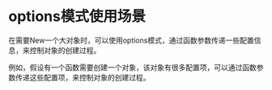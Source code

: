 # options模式使用场景
在需要New一个大对象时，可以使用options模式，通过函数参数传递一些配置信息，来控制对象的创建过程。

例如，假设有一个函数需要创建一个对象，该对象有很多配置项，可以通过函数参数传递这些配置项，来控制对象的创建过程。